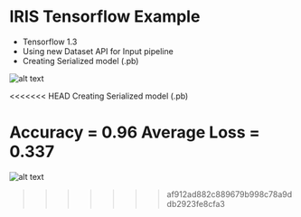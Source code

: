 # IRIS Tensorflow Example

- Tensorflow 1.3
- Using new Dataset API for Input pipeline
- Creating Serialized model (.pb)

![alt text](https://github.com/kishorenayar/Machine-Learning-Solutions/tree/master/Problems-Solutions/structured-data/iris/build/Iris.png)

<<<<<<< HEAD
Creating Serialized model (.pb)

Accuracy = 0.96
Average Loss = 0.337
=======
![alt text](https://github.com/kishorenayar/Machine-Learning-Solutions/tree/master/Problems-Solutions/structured-data/iris/build/Histogram.PNG)
>>>>>>> af912ad882c889679b998c78a9ddb2923fe8cfa3
